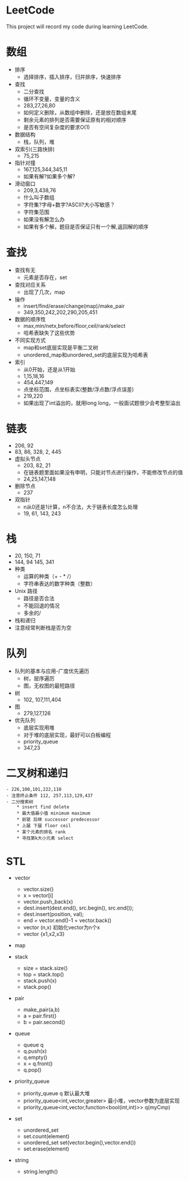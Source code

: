 # LeetCode
This project will record my code during learning LeetCode.

# 数组

* 排序
    - 选择排序，插入排序，归并排序，快速排序 
* 查找
    - 二分查找
    - 循环不变量，变量的含义
    - 283,27,26,80
    - 如何定义删除，从数组中删除，还是放在数组末尾
    - 剩余元素的排列是否需要保证原有的相对顺序
    - 是否有空间复杂度的要求O(1)
* 数据结构
    - 栈，队列，堆
* 双索引(三路快排)
    - 75,215
* 指针对撞
    - 167,125,344,345,11
    - 如果有解?如果多个解?
* 滑动窗口
    - 209,3,438,76
    - 什么叫子数组
    - 字符集?字母+数字?ASCII?大小写敏感？
    - 字符集范围
    - 如果没有解怎么办
    - 如果有多个解，题目是否保证只有一个解,返回解的顺序

# 查找

* 查找有无
    - 元素是否存在，set
* 查找对应关系
    - 出现了几次，map
* 操作
    - insert/find/erase/change(map)/make_pair
    - 349,350,242,202,290,205,451
* 数据的顺序性
    - max,min/netx,before/floor,ceil/rank/select
    - 哈希表缺失了这些优势
* 不同实现方式
    - map和set底层实现是平衡二叉树
    - unordered_map和unordered_set的底层实现为哈希表
* 索引
    - 从0开始，还是从1开始
    - 1,15,18,16
    - 454,447,149
    - 点坐标范围，点坐标表实(整数/浮点数/浮点误差)
    - 219,220
    - 如果出现了int溢出的，就用long long，一般面试题很少会考整型溢出

# 链表

* 206, 92
* 83, 86, 328, 2, 445
* 虚拟头节点
    - 203, 82, 21
    - 在链表题里面如果没有申明，只能对节点进行操作，不能修改节点的值
    - 24,25,147,148
* 删除节点
    - 237
* 双指针
    - n从0还是1计算，n不合法，大于链表长度怎么处理
    - 19, 61, 143, 243

# 栈

* 20, 150, 71
* 144, 94 145, 341
* 种类
    - 运算的种类（+ - * /）
    - 字符串表达的数字种类（整数） 
* Unix 路径
    - 路径是否合法
    - 不能回退的情况
    - 多余的/
* 栈和递归
* 注意经常判断栈是否为空

# 队列

* 队列的基本与应用-广度优先遍历
    - 树，层序遍历
    - 图，无权图的最短路径
* 树
    - 102, 107,111,404
* 图
    - 279,127,126
* 优先队列
    - 底层实现用堆
    - 对于堆的底层实现，最好可以白板编程
    - priority_queue
    - 347,23

# 二叉树和递归

    - 226,100,101,222,110
    - 注意终止条件 112, 257,113,129,437
    - 二分搜索树 
        * insert find delete 
        * 最大值最小值 minimum maximum
        * 前驱 后继 successor predecessor
        * 上届 下届 floor ceil
        * 某个元素的排名 rank
        * 寻找第k大小元素 select

    

# STL 

* vector
    - vector.size()
    - x = vector[i]
    - vector.push_back(x)
    - dest.insert(dest.end(), src.begin(), src.end());
    - dest.insert(position, val);
    - end = vector.end()-1 = vector.back()
    - vector<int> (n,x) 初始化vector为n个x
    - vector<int> {x1,x2,x3}
* map 
* stack
    - size = stack.size()
    - top = stack.top()
    - stack.push(x)
    - stack.pop()

* pair 
    - make_pair(a,b)
    - a = pair.first()
    - b = pair.second()
* queue
    - queue<int> q
    - q.push(x)
    - q.empty()
    - x = q.front()
    - q.pop()
* priority_queue
    - priority_queue<int> q   默认最大堆
    - priority_queue<int,vector<int>,greater<int>>  最小堆，vector参数为底层实现
    - priority_queue<int,vector<int>,function<bool(int,int)>> q(myCmp)
* set
    - unordered_set
    - set.count(element) 
    - unordered_set<string> set(vector.begin(),vector.end())
    - set.erase(element)
* string
    - string.length()
